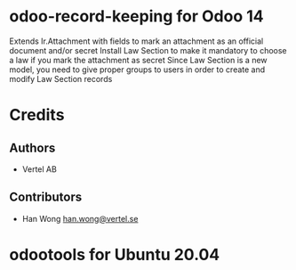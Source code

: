 # odoo-record-keeping for Odoo 14
Extends Ir.Attachment with fields to mark an attachment as an official document 
and/or secret
Install Law Section to make it mandatory to choose a law if you mark the 
attachment as secret
Since Law Section is a new model, you need to give proper groups to users in 
order to create and modify Law Section records
# Credits
Authors
-------
* Vertel AB

Contributors
------------
* Han Wong <han.wong@vertel.se>

# odootools for Ubuntu 20.04